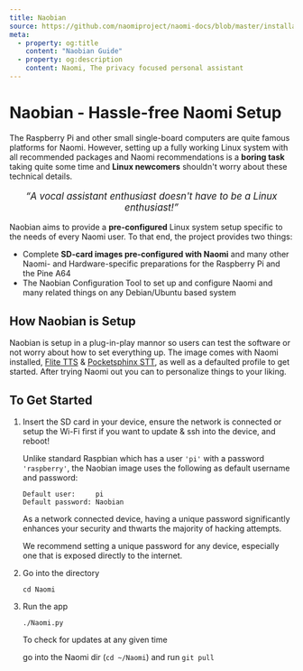 ```yaml
---
title: Naobian
source: https://github.com/naomiproject/naomi-docs/blob/master/installation/naobian.md
meta:
  - property: og:title
    content: "Naobian Guide"
  - property: og:description
    content: Naomi, The privacy focused personal assistant
---
```


# Naobian - Hassle-free Naomi Setup

The Raspberry Pi and other small single-board computers are quite famous platforms for Naomi.
However, setting up a fully working Linux system with all recommended packages and Naomi recommendations is a **boring task** taking quite some time and **Linux newcomers** shouldn't worry about these technical details.

<p style="text-align: center; font-size: 1.2em; font-style: italic;"><q>A vocal assistant enthusiast doesn't have to be a Linux enthusiast!</q></p>

Naobian aims to provide a **pre-configured** Linux system setup specific to the needs of every Naomi user.
To that end, the project provides two things:

* Complete **SD-card images pre-configured with Naomi** and many other Naomi- and Hardware-specific preparations for the Raspberry Pi and the Pine A64
* The Naobian Configuration Tool to set up and configure Naomi and many related things on any Debian/Ubuntu based system

## How Naobian is Setup

Naobian is setup in a plug-in-play mannor so users can test the software or not worry about how to set everything up. The image comes with Naomi installed, [Flite TTS](http://www.festvox.org/flite/) & [Pocketsphinx STT](https://github.com/cmusphinx/pocketsphinx), as well as a defaulted profile to get started. After trying Naomi out you can to personalize things to your liking.

## To Get Started

<ol>
  <li>Insert the SD card in your device, ensure the network is connected or setup the Wi-Fi first if you want to update & ssh into the device, and reboot!</li>
  <p>Unlike standard Raspbian which has a user <code>'pi'</code> with a password <code>'raspberry'</code>, the Naobian image uses the following as default username and password:</p>
  <div class="language-shell"><pre class="language-shell"><code>Default user:     pi</br>Default password: Naobian</code></pre></div>
  <p>As a network connected device, having a unique password significantly enhances your security and thwarts the majority of hacking attempts.</p>
  <p>We recommend setting a unique password for any device, especially one that is exposed directly to the internet.</p>
  <li>Go into the directory</li>
  <div class="language-shell"><pre class="language-shell"><code>cd Naomi</code></pre></div>
  <li>Run the app</li>
  <div class="language-shell"><pre class="language-shell"><code>./Naomi.py</code></pre></div>
  <p>To check for updates at any given time</p>
  <p>go into the Naomi dir (<code>cd ~/Naomi</code>) and run <code>git pull</code></p>
</ol>

<DocPreviousVersions/>
<EditPageLink/>
